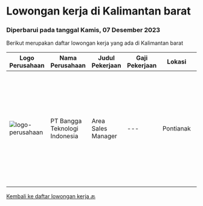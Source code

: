 
  # Lowongan kerja di Kalimantan barat

  ### Diperbarui pada tanggal Kamis, 07 Desember 2023

  Berikut merupakan daftar lowongan kerja yang ada di Kalimantan barat

  |Logo Perusahaan | Nama Perusahaan | Judul Pekerjaan | Gaji Pekerjaan | Lokasi | Deskripsi | Tanggal diunggah | Pranala |
  | -------------- | --------------- | --------------- | --------- | --------- | -------------- | ------- | ----------- |
  |![logo-perusahaan](https://image-service-cdn.seek.com.au/35f26510d74f569343b6f879ea1b4ee63190fc24/ee4dce1061f3f616224767ad58cb2fc751b8d2dc)|PT Bangga Teknologi Indonesia|Area Sales Manager|---|Pontianak|Deskripsi Pekerjaan :-Melakukan penjualan produk kepada Toko/Dealer.-Maintenance customer project atas penjualan produk perusahaan-Melaporkan Setiap...|Selasa, 14 November 2023|https://www.jobstreet.co.id/id/job/area-sales-manager-4528881?token=0~a84f807f-fa0f-4202-be81-209086f3f076&sectionRank=1&jobId=jobstreet-id-job-4528881|


  [Kembali ke daftar lowongan kerja 🔙](../README.md#daftar-lowongan-kerja)
  